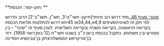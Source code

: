 **חוק-יסוד: הכנסת: **

[מקור: סעיף 46. ](https://he.wikisource.org/wiki/%D7%97%D7%95%D7%A7-%D7%99%D7%A1%D7%95%D7%93:_%D7%94%D7%9B%D7%A0%D7%A1%D7%AA#%D7%A1%D7%A2%D7%99%D7%A3_46)
מתי דרוש רוב מיוחד[תיקון: תשי״ט־3, תש״ן, תשנ״ב־2]
הרוב הדרוש לפי חוק זה לשינויהסעיפים 4,9א,34,44או 45יהא דרוש להחלטות מליאת הכנסת בקריאה הראשונה, בקריאה השניה ובקריאה השלישית. לענין סעיף זה ”שינוי“ – בין מפורש ובין משתמע.
נתקבל בכנסת ביום כ״ב בשבט תשי״ח (12 בפברואר 1958).
דוד בן־גוריוןראש הממשלהיצחק בן־צבינשיא המדינה